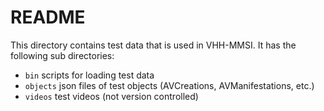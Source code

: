 # README

This directory contains test data that is used in VHH-MMSI. It has the following sub directories:

* ``bin`` scripts for loading test data
* ``objects`` json files of test objects (AVCreations, AVManifestations, etc.)
* ``videos`` test videos (not version controlled)

